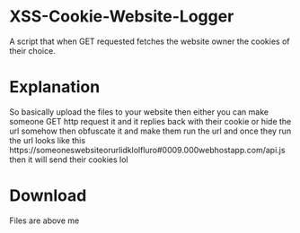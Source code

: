 # XSS-Cookie-Website-Logger
A script that when GET requested fetches the website owner the cookies of their choice.

# Explanation
So basically upload the files to your website then either you can make someone GET http request it and it replies back with their cookie or hide the url somehow then obfuscate it and make them run the url and once they run the url looks like this https://someoneswebsiteorurlidklolfluro#0009.000webhostapp.com/api.js then it will send their cookies lol




# Download
Files are above me
